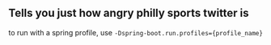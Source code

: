 ## Tells you just how angry philly sports twitter is

to run with a spring profile, use `-Dspring-boot.run.profiles={profile_name}`